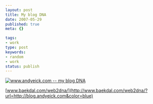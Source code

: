 ```yaml
---
layout: post
title: My blog DNA
date: 2007-05-29
published: true
meta: {}

tags:
- work
type: post
keywords:
- random
- work
status: publish
---
```



[![www.andyeick.com -- my blog DNA](http://media.eick.us/2011/05/408699346_d119fbf945.jpg)](http://www.flickr.com/photos/andreweick/408699346/)



[www.baekdal.com/web2dna/](http://www.baekdal.com/web2dna/?url=http://blog.andyeick.com&color=blue)

